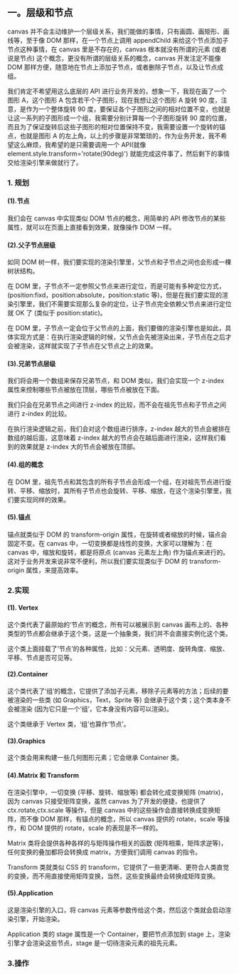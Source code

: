 
## 一。层级和节点

canvas 并不会主动维护一个层级关系，我们能做的事情，只有画圆、画矩形、画线等，至于像 DOM 那样，在一个节点上调用 appendChild 来给这个节点添加子节点这种事情，在 canvas 里是不存在的，canvas 根本就没有所谓的元素 (或者说是节点) 这个概念，更没有所谓的层级关系的概念，canvas 开发注定不能像 DOM 那样方便，随意地在节点上添加子节点，或者删除子节点，以及让节点成组。


我们肯定不希望用这么底层的 API 进行业务开发的，想象一下，我现在画了一个图形 A，这个图形 A 包含若干个子图形，现在我想让这个图形 A 旋转 90 度，注意，是作为一个整体旋转 90 度，要保证各个子图形之间的相对位置不变，也就是让这一系列的子图形成一个组，我需要分别计算每一个子图形旋转 90 度的位置，而且为了保证旋转后这些子图形的相对位置保持不变，我需要设置一个旋转的锚点，也就是图形 A 的左上角，以上的步骤是非常繁琐的，作为业务开发，我不希望这么麻烦，我希望的是只需要调用一个 API(就像 element.style.transform='rotate(90deg)') 就能完成这件事了，然后剩下的事情交给渲染引擎来做就行了。

### 1. 规划

#### (1).节点

我们会在 canvas 中实现类似 DOM 节点的概念，用简单的 API 修改节点的某些属性，就可以在页面上直接看到效果，就像操作 DOM 一样。

#### (2).父子节点层级

如同 DOM 树一样，我们要实现的渲染引擎里，父节点和子节点之间也会形成一棵树状结构。

在 DOM 里，子节点不一定参照父节点来进行定位，而是可能有多种定位方式，(position:fixd，position:absolute，position:static 等)，但是在我们要实现的渲染引擎里，我们不需要实现那么复杂的定位，让子节点完全依赖父节点来进行定位就 OK 了 (类似于 position:static)。

在 DOM 里，子节点一定会位于父节点的上面，我们要做的渲染引擎也是如此，具体实现方式是：在执行渲染逻辑的时候，父节点会先被渲染出来，子节点在之后才会被渲染，这样就实现了子节点在父节点之上的效果。

#### (3).兄弟节点层级

我们将会用一个数组来保存兄弟节点，和 DOM 类似，我们会实现一个 z-index 属性来控制哪些节点被放在顶层，哪些节点被放在下面。

我们只会在兄弟节点之间进行 z-index 的比较，而不会在祖先节点和子节点之间进行 z-index 的比较。

在执行渲染逻辑之前，我们会对这个数组进行排序，z-index 越大的节点会被排在数组的越后面，这意味着 z-index 越大的节点会在越后面进行渲染，这样我们看到的效果就是 z-index 大的节点会被放在顶部。

#### (4).组的概念

在 DOM 里，祖先节点和其包含的所有子节点会形成一个组，在对祖先节点进行旋转、平移、缩放时，其所有子节点也会旋转、平移、缩放，在这个渲染引擎里，我们要实现同样的效果。

#### (5).锚点

锚点就类似于 DOM 的 transform-origin 属性，在旋转或者缩放的时候，锚点会固定不变。在 canvas 中，一切变换都是线性的变换，大家可以理解为：在 canvas 中，缩放和旋转，都是将原点 (canvas 元素左上角) 作为锚点来进行的。这对于业务开发来说非常不便利，所以我们要实现类似于 DOM 的 transform-origin 属性，来提高效率。

### 2.实现

#### (1). Vertex

这个类代表了最原始的‘节点’的概念，所有可以被展示到 canvas 画布上的、各种类型的节点都会继承于这个类，这是一个抽象类，我们并不会直接实例化这个类。

这个类上面挂载了‘节点’的各种属性，比如：父元素、透明度、旋转角度、缩放、平移、节点是否可见等。

#### (2).Container

这个类代表了‘组’的概念，它提供了添加子元素，移除子元素等的方法；后续的要被渲染的一些类 (如 Graphics，Text，Sprite 等) 会继承于这个类；这个类本身不会被渲染 (因为它只是一个‘组’，它本身没有内容可以渲染)。


这个类继承于 Vertex 类，‘组’也算作‘节点’。

#### (3).Graphics

这个类会用来构建一些几何图形元素；它会继承 Container 类。

#### (4).Matrix 和 Transform

在渲染引擎中，一切变换 (平移、旋转、缩放等) 都会转化成变换矩阵 (matrix)，因为 canvas 只接受矩阵变换，虽然 canvas 为了开发的便捷，也提供了 ctx.rotate,ctx.scale 等操作，但是 canvas 中的这些操作会直接转换成变换矩阵，而不像 DOM 那样，有锚点的概念，所以 canvas 提供的 rotate，scale 等操作，和 DOM 提供的 rotate，scale 的表现是不一样的。


Matrix 类将会提供各种各样的与矩阵操作相关的函数 (矩阵相乘，矩阵求逆等)，任何变换的叠加都将会转换成 matrix，方便我们调用 canvas 的指令。


Transform 类就类似 CSS 的 transform，它提供了一些更清晰、更符合人类直觉的变换，而不用直接使用矩阵变换，当然，这些变换最终会转换成矩阵变换。

#### (5).Application

这是渲染引擎的入口，将 canvas 元素等参数传给这个类，然后这个类就会启动渲染引擎，开始渲染。


Application 类的 stage 属性是一个 Container，要把节点添加到 stage 上，渲染引擎才会渲染这些节点，stage 是一切待渲染元素的祖先元素。

### 3.操作







